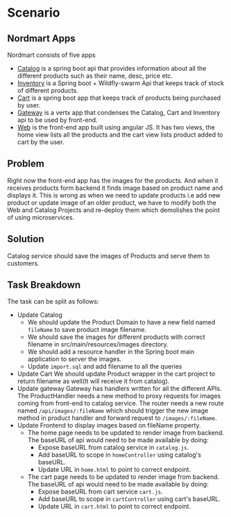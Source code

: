 # Scenario

## Nordmart Apps

Nordmart consists of five apps

- [Catalog](https://github.com/stakater-lab/stakater-nordmart-catalog) is a spring boot api that provides information about all the different products such as their name, desc, price etc.
- [Inventory](https://github.com/stakater-lab/stakater-nordmart-inventory) is a Spring boot + Wildfly-swarm Api that keeps track of stock of different products.
- [Cart](https://github.com/stakater-lab/stakater-nordmart-cart) is a spring boot app that keeps track of products being purchased by user.
- [Gateway](https://github.com/stakater-lab/stakater-nordmart-gateway) is a vertx app that condenses the Catalog, Cart and Inventory api to be used by front-end.
- [Web](https://github.com/stakater-lab/stakater-nordmart-web) is the front-end app built using angular JS. It has two views, the home view lists all the products and the cart view lists product added to cart by the user.

## Problem

Right now the front-end app has the images for the products. And when it receives products form backend it finds image based on product name and displays it. This is wrong as when we need to update products i.e add new product or update image of an older product, we have to modify both the Web and Catalog Projects and re-deploy them which demolishes the point of using microservices.

## Solution

Catalog service should save the images of Products and serve them to customers.

## Task Breakdown

The task can be split as follows:

- Update Catalog
  - We should update the Product Domain to have a new field named `fileName` to save product image filename.
  - We should save the images for different products with correct filename in src/main/resources/images directory.
  - We should add a resource handler in the Spring boot main application to server the images.
  - Update `import.sql` and add filename to all the queries
- Update Cart
  We should update Product wrapper in the cart project to return filename as well(It will receive it from catalog).
- Update gateway
  Gateway has handlers written for all the different APIs. The ProductHandler needs a new method to proxy requests for images coming from front-end to catalog service. The router needs a new route named `/api/images/:fileName` which should trigger the new image method in product handler and forward request to `/images/:fileName`.
- Update Frontend to display images based on fileName property.
  - The home page needs to be updated to render image from backend. The baseURL of api would need to be made available by doing:
    - Expose baseURL from catalog service in `catalog.js`.
    - Add baseURL to scope in `homeController` using catalog's baseURL.
    - Update URL in `home.html` to point to correct endpoint.
  - The cart page needs to be updated to render image from backend. The baseURL of api would need to be made available by doing:
    - Expose baseURL from cart service `cart.js`.
    - Add baseURL to scope in `cartController` using cart's baseURL.
    - Update URL in `cart.html` to point to correct endpoint.
